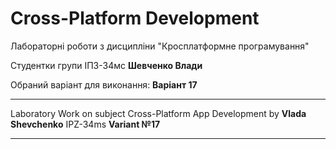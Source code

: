 # Cross-Platform Development

Лабораторні роботи з дисципліни "Кросплатформне програмування"

Студентки групи ІПЗ-34мс **Шевченко Влади**

Обраний варіант для виконання: **Варіант 17**

---

Laboratory Work on subject Cross-Platform App Development by **Vlada Shevchenko** IPZ-34ms **Variant №17**

---
